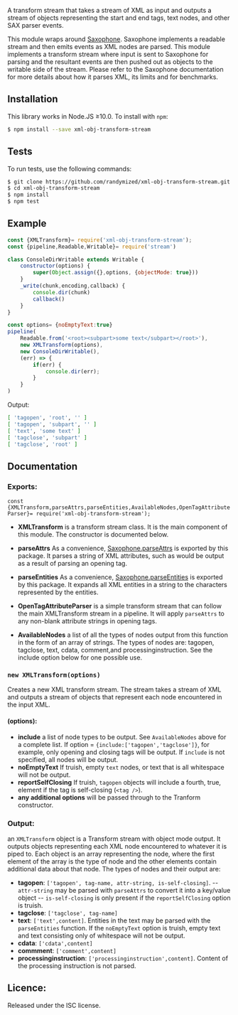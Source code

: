 A transform stream that takes a stream of XML as input and outputs a stream of objects representing the start and end tags, text nodes, and other SAX parser events.

This module wraps around [Saxophone](https://www.npmjs.com/package/saxophone). Saxophone implements a readable stream and then emits events as XML nodes are parsed. This module implements a transform stream where input is sent to Saxophone for parsing and the resultant events are then pushed out as objects to the writable side of the stream. Please refer to the Saxophone documentation for more details about how it parses XML, its limits and for benchmarks.

## Installation

This library works in Node.JS ≥10.0.
To install with `npm`:

```sh
$ npm install --save xml-obj-transform-stream
```
## Tests

To run tests, use the following commands:

```sh
$ git clone https://github.com/randymized/xml-obj-transform-stream.git
$ cd xml-obj-transform-stream
$ npm install
$ npm test
```

## Example

```js
const {XMLTransform}= require('xml-obj-transform-stream');
const {pipeline,Readable,Writable}= require('stream')

class ConsoleDirWritable extends Writable {
    constructor(options) {
        super(Object.assign({},options, {objectMode: true}))
    }
    _write(chunk,encoding,callback) {
        console.dir(chunk)
        callback()
    }
}

const options= {noEmptyText:true}
pipeline(
    Readable.from('<root><subpart>some text</subpart></root>'),
    new XMLTransform(options),
    new ConsoleDirWritable(),
    (err) => {
        if(err) {
            console.dir(err);
        }
    }
)
```

Output:

```sh
[ 'tagopen', 'root', '' ]
[ 'tagopen', 'subpart', '' ]
[ 'text', 'some text' ]
[ 'tagclose', 'subpart' ]
[ 'tagclose', 'root' ]
```
## Documentation

### Exports:

`const {XMLTransform,parseAttrs,parseEntities,AvailableNodes,OpenTagAttributeParser}= require('xml-obj-transform-stream');`

- **XMLTransform** is a transform stream class. It is the main component of this module. The constructor is documented below.

- **parseAttrs**
As a convenience, [Saxophone.parseAttrs](https://www.npmjs.com/package/saxophone#saxophoneparseattrsattrs) is exported by this package. It parses a string of XML attributes, such as would be output as a result of parsing an opening tag.

- **parseEntities**
As a convenience, [Saxophone.parseEntities](https://www.npmjs.com/package/saxophone#saxophoneparseentitiestext) is exported by this package. It expands all XML entities in a string to the characters represented by the entities.

- **OpenTagAttributeParser** is a simple transform stream that can follow the main XMLTransform stream in a pipeline. It will apply `parseAttrs` to any non-blank attribute strings in opening tags.

- **AvailableNodes** a list of all the types of nodes output
from this function in the form of an array of strings.  The types of nodes are: tagopen, tagclose, text, cdata, comment,and processinginstruction. See the include option below for one possible use.

### `new XMLTransform(options)`

Creates a new XML transform stream. The stream takes a stream of XML and outputs a stream of objects that represent each node encountered in the input XML.

#### (options):
- **include**
a list of node types to be output. See `AvailableNodes` above for a complete list. If option = `{include:['tagopen','tagclose']}`, for example, only opening and closing tags will be output. If `include` is not specified, all nodes will be output.
- **noEmptyText**
If truish, empty `text` nodes, or text that is all whitespace will not be output.
- **reportSelfClosing**
If truish, `tagopen` objects will include a fourth, true, element if the tag is self-closing (`<tag />`).
- **any additional options** will be passed through to the Tranform constructor.

### Output:

an `XMLTransform` object is a Transform stream with object mode output. It outputs objects representing each XML node encountered to whatever it is piped to. Each object is an array representing the node, where the first element of the array is the type of node and the other elements contain additional data about that node. The types of nodes and their output are:

- **tagopen**: `['tagopen', tag-name, attr-string, is-self-closing]`.
-- `attr-string` may be parsed with `parseAttrs` to convert it into a key/value object
-- `is-self-closing` is only present if the `reportSelfClosing` option is truish.
- **tagclose**: `['tagclose', tag-name]`
- **text**: `['text',content]`. Entities in the text may be parsed with the `parseEntities` function. If the `noEmptyText` option is truish, empty text and text consisting only of whitespace will not be output.
- **cdata**: `['cdata',content]`
- **commment**: `['comment',content]`
- **processinginstruction**: `['processinginstruction',content]`. Content of the processing instruction is not parsed.

## Licence:
Released under the ISC license.